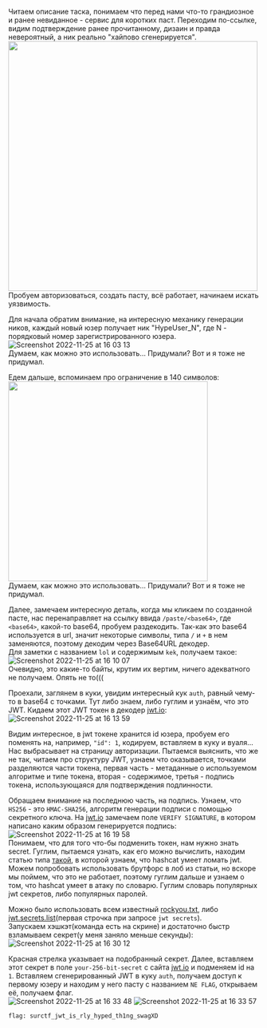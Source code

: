 Читаем описание таска, понимаем что перед нами что-то грандиозное и ранее невиданное - сервис для коротких паст. Переходим по-ссылке, видим подтверждение ранее прочитанному, дизаин и правда невероятный, а ник реально "хайпово сгенерируется".
<img src="https://user-images.githubusercontent.com/24609869/203990819-3fb7efb7-df83-4e61-9b01-c1a3c91da2af.png" width=500px/>  
Пробуем авторизоваться, создать пасту, всё работает, начинаем искать уязвимость.  

Для начала обратим внимание, на интересную механику генерации ников, каждый новый юзер получает ник "HypeUser_N", где N - порядковый номер зарегистрированного юзера.  
![Screenshot 2022-11-25 at 16 03 13](https://user-images.githubusercontent.com/24609869/203991654-930c2c4f-d89f-4827-8275-34fe0fdafd73.png)    
Думаем, как можно это использовать... Придумали? Вот и я тоже не придумал.  

Едем дальше, вспоминаем про ограничение в 140 символов:  
<img src="https://user-images.githubusercontent.com/24609869/203991954-85c76ea2-daed-49b8-93af-243e1a462c84.png" width="400px"/>  
Думаем, как можно это использовать... Придумали? Вот и я тоже не придумал.  

Далее, замечаем интересную деталь, когда мы кликаем по созданной пасте, нас перенаправляет на ссылку ввида `/paste/<base64>`, где `<base64>`, какой-то base64, пробуем раздекодить. Так-как это base64 используется в url, значит некоторые символы, типа `/` и `+` в нем заменяются, поэтому декодим через Base64URL декодер.  
Для заметки с названием `lol` и содержимым `kek`, получаем такое:  
![Screenshot 2022-11-25 at 16 10 07](https://user-images.githubusercontent.com/24609869/203992700-099c2aee-6a37-4240-bcc2-dc95a506a03f.png)  
Очевидно, это какие-то байты, крутим их вертим, ничего адекватного не получаем. Опять не то(((  

Проехали, заглянем в куки, увидим интересный кук `auth`, равный чему-то в base64 с точками. Тут либо знаем, либо гуглим и узнаём, что это JWT. 
Кидаем этот JWT токен в декодер [jwt.io](https://jwt.io/):  
![Screenshot 2022-11-25 at 16 13 59](https://user-images.githubusercontent.com/24609869/203993343-4b27233b-ab90-4955-b24f-9442a3f4bca7.png)  

Видим интересное, в jwt токене хранится id юзера, пробуем его поменять на, например, `"id": 1`, кодируем, вставляем в куку и вуаля... Нас выбрасывает на страницу авторизации.
Пытаемся выяснить, что же не так, читаем про структуру JWT, узнаем что оказывается, точками разделяются части токена, первая часть - метаданные о используемом алгоритме и типе токена, вторая - содержимое, третья - подпись токена, использующаяся для подтверждения подлинности.  

Обращаем внимание на последнюю часть, на подпись. Узнаем, что `HS256` - это `HMAC-SHA256`, алгоритм генерации подписи с помощью секретного ключа.
На [jwt.io](https://jwt.io/) замечаем поле `VERIFY SIGNATURE`, в котором написано каким образом генерируется подпись:  
![Screenshot 2022-11-25 at 16 19 58](https://user-images.githubusercontent.com/24609869/203994292-3ef3799e-0127-447c-876d-4384e31327fb.png)  
Понимаем, что для того что-бы подменить токен, нам нужно знать secret. Гуглим, пытаемся узнать, как его можно вычислить, находим статью типа [такой](https://blog.pentesteracademy.com/hacking-jwt-tokens-bruteforcing-weak-signing-key-hashcat-7dba165e905e), в которой узнаем, что hashcat умеет ломать jwt. Можем попробовать использовать брутфорс в лоб из статьи, но вскоре мы поймем, что это не работает, поэтому гуглим дальше и узнаем о том, что hashcat умеет в атаку по словарю. Гуглим словарь популярных jwt секретов, либо популярных паролей. 

Можно было использовать всем известный [rockyou.txt](https://github.com/brannondorsey/naive-hashcat/releases/download/data/rockyou.txt), либо [jwt.secrets.list](https://github.com/wallarm/jwt-secrets/blob/master/jwt.secrets.list)(первая строчка при запросе `jwt secrets`).  
Запускаем хэшкэт(команда есть на скрине) и достаточно быстр взламываем секрет(у меня заняло меньше секунды):  
![Screenshot 2022-11-25 at 16 30 12](https://user-images.githubusercontent.com/24609869/203996127-0baa6f31-beb2-4fb5-a8b4-783c1351f74a.png)

Красная стрелка указывает на подобранный секрет.
Далее, вставляем этот секрет в поле `your-256-bit-secret` с сайта [jwt.io](https://jwt.io/) и подменяем id на `1`. Вставляем сгенерированный JWT в куку `auth`, получаем доступ к первому юзеру и находим у него пасту с названием `NE FLAG`, открываем её, получаем флаг.  
![Screenshot 2022-11-25 at 16 33 48](https://user-images.githubusercontent.com/24609869/203996691-728d7fb3-ddbc-4578-8327-fcf26a8581de.png)
![Screenshot 2022-11-25 at 16 33 57](https://user-images.githubusercontent.com/24609869/203996700-431fa3f9-eea3-47a0-b47b-82dd361fc872.png)

`flag: surctf_jwt_is_rly_hyped_th1ng_swagXD`
